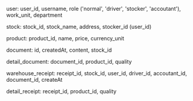 user: user_id, username, role ('normal', 'driver', 'stocker', 'accoutant'), work_unit, department

stock: stock_id, stock_name, address, stocker_id (user_id)

product: product_id, name, price, currency_unit

document: id, createdAt, content, stock_id

detail_document: document_id, product_id, quality


warehouse_receipt: receipt_id, stock_id, user_id, driver_id,  accoutant_id, document_id, createAt

detail_receipt:  receipt_id, product_id, quality
